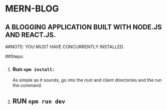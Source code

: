 # MERN-BLOG
## A BLOGGING APPLICATION BUILT WITH NODE.JS AND REACT.JS.

##NOTE: YOU MUST HAVE CONCURRENTLY INSTALLED.

##Steps:
1. ### Run ```npm install```: 
    As simple as it sounds, go into the root and client directories and the run the command.

2. ## RUN ```npm run dev```
